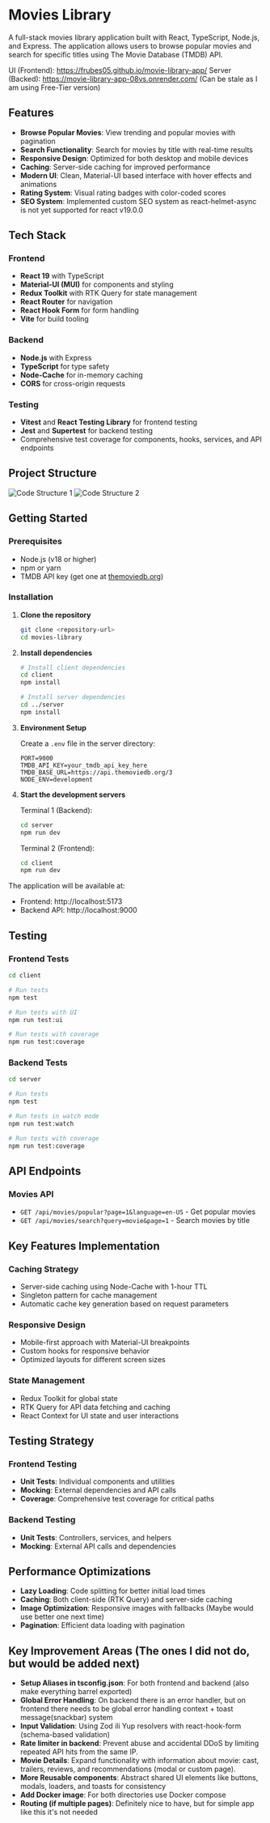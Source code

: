 # Movies Library

A full-stack movies library application built with React, TypeScript, Node.js, and Express. The application allows users to browse popular movies and search for specific titles using The Movie Database (TMDB) API.

UI (Frontend): https://frubes05.github.io/movie-library-app/
Server (Backed): https://movie-library-app-08vs.onrender.com/ (Can be stale as I am using Free-Tier version)

## Features

- **Browse Popular Movies**: View trending and popular movies with pagination
- **Search Functionality**: Search for movies by title with real-time results
- **Responsive Design**: Optimized for both desktop and mobile devices
- **Caching**: Server-side caching for improved performance
- **Modern UI**: Clean, Material-UI based interface with hover effects and animations
- **Rating System**: Visual rating badges with color-coded scores
- **SEO System**: Implemented custom SEO system as react-helmet-async is not yet supported for react v19.0.0

## Tech Stack

### Frontend

- **React 19** with TypeScript
- **Material-UI (MUI)** for components and styling
- **Redux Toolkit** with RTK Query for state management
- **React Router** for navigation
- **React Hook Form** for form handling
- **Vite** for build tooling

### Backend

- **Node.js** with Express
- **TypeScript** for type safety
- **Node-Cache** for in-memory caching
- **CORS** for cross-origin requests

### Testing

- **Vitest** and **React Testing Library** for frontend testing
- **Jest** and **Supertest** for backend testing
- Comprehensive test coverage for components, hooks, services, and API endpoints

## Project Structure

![Code Structure 1](https://frubes05.github.io/movie-library-app/code-structure-01.png)
![Code Structure 2](https://frubes05.github.io/movie-library-app/code-structure-02.png)

## Getting Started

### Prerequisites

- Node.js (v18 or higher)
- npm or yarn
- TMDB API key (get one at [themoviedb.org](https://www.themoviedb.org/settings/api))

### Installation

1. **Clone the repository**

   ```bash
   git clone <repository-url>
   cd movies-library
   ```

2. **Install dependencies**

   ```bash
   # Install client dependencies
   cd client
   npm install

   # Install server dependencies
   cd ../server
   npm install
   ```

3. **Environment Setup**

   Create a `.env` file in the server directory:

   ```env
   PORT=9000
   TMDB_API_KEY=your_tmdb_api_key_here
   TMDB_BASE_URL=https://api.themoviedb.org/3
   NODE_ENV=development
   ```

4. **Start the development servers**

   Terminal 1 (Backend):

   ```bash
   cd server
   npm run dev
   ```

   Terminal 2 (Frontend):

   ```bash
   cd client
   npm run dev
   ```

The application will be available at:

- Frontend: http://localhost:5173
- Backend API: http://localhost:9000

## Testing

### Frontend Tests

```bash
cd client

# Run tests
npm test

# Run tests with UI
npm run test:ui

# Run tests with coverage
npm run test:coverage
```

### Backend Tests

```bash
cd server

# Run tests
npm test

# Run tests in watch mode
npm run test:watch

# Run tests with coverage
npm run test:coverage
```

## API Endpoints

### Movies API

- `GET /api/movies/popular?page=1&language=en-US` - Get popular movies
- `GET /api/movies/search?query=movie&page=1` - Search movies by title

## Key Features Implementation

### Caching Strategy

- Server-side caching using Node-Cache with 1-hour TTL
- Singleton pattern for cache management
- Automatic cache key generation based on request parameters

### Responsive Design

- Mobile-first approach with Material-UI breakpoints
- Custom hooks for responsive behavior
- Optimized layouts for different screen sizes

### State Management

- Redux Toolkit for global state
- RTK Query for API data fetching and caching
- React Context for UI state and user interactions

## Testing Strategy

### Frontend Testing

- **Unit Tests**: Individual components and utilities
- **Mocking**: External dependencies and API calls
- **Coverage**: Comprehensive test coverage for critical paths

### Backend Testing

- **Unit Tests**: Controllers, services, and helpers
- **Mocking**: External API calls and dependencies

## Performance Optimizations

- **Lazy Loading**: Code splitting for better initial load times
- **Caching**: Both client-side (RTK Query) and server-side caching
- **Image Optimization**: Responsive images with fallbacks (Maybe would use better one next time)
- **Pagination**: Efficient data loading with pagination

## Key Improvement Areas (The ones I did not do, but would be added next)

- **Setup Aliases in tsconfig.json**: For both frontend and backend (also make everything barrel exported)
- **Global Error Handling**: On backend there is an error handler, but on frontend there needs to be global error handling context + toast message(snackbar) system
- **Input Validation**: Using Zod ili Yup resolvers with react-hook-form (schema-based validation)
- **Rate limiter in backend**: Prevent abuse and accidental DDoS by limiting repeated API hits from the same IP.
- **Movie Details**: Expand functionality with information about movie: cast, trailers, reviews, and recommendations (modal or custom page).
- **More Reusable components**: Abstract shared UI elements like buttons, modals, loaders, and toasts for consistency
- **Add Docker image**: For both directories use Docker compose
- **Routing (if multiple pages)**: Definitely nice to have, but for simple app like this it's not needed
